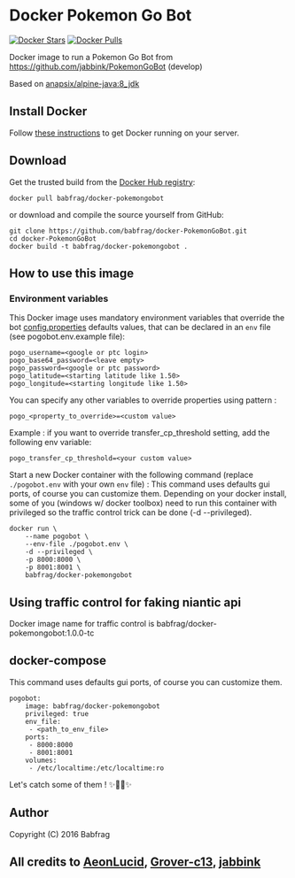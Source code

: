 # Docker Pokemon Go Bot

[![Docker Stars](https://img.shields.io/docker/stars/babfrag/docker-pokemongobot.svg)](https://hub.docker.com/r/babfrag/docker-pokemongobot) 
[![Docker Pulls](https://img.shields.io/docker/pulls/babfrag/docker-pokemongobot.svg)](https://hub.docker.com/r/babfrag/docker-pokemongobot)

Docker image to run a Pokemon Go Bot from https://github.com/jabbink/PokemonGoBot (develop)

Based on [anapsix/alpine-java:8_jdk](https://hub.docker.com/r/anapsix/alpine-java)

## Install Docker

Follow [these instructions](https://docs.docker.com/engine/installation/) to get Docker running on your server.

## Download

Get the trusted build from the [Docker Hub registry](https://hub.docker.com/r/babfrag/docker-pokemongobot):

```
docker pull babfrag/docker-pokemongobot
```

or download and compile the source yourself from GitHub:

```
git clone https://github.com/babfrag/docker-PokemonGoBot.git
cd docker-PokemonGoBot
docker build -t babfrag/docker-pokemongobot .
```

## How to use this image

### Environment variables

This Docker image uses mandatory environment variables that override the bot [config.properties](https://raw.githubusercontent.com/jabbink/PokemonGoBot/develop/config.properties.template) defaults values, that can be declared in an `env` file (see pogobot.env.example file):

```
pogo_username=<google or ptc login>
pogo_base64_password=<leave empty>
pogo_password=<google or ptc password>
pogo_latitude=<starting latitude like 1.50>
pogo_longitude=<starting longitude like 1.50>
```

You can specify any other variables to override properties using pattern :
```
pogo_<property_to_override>=<custom value>
```

Example : if you want to override transfer_cp_threshold setting, add the following env variable:
```
pogo_transfer_cp_threshold=<your custom value>
```

Start a new Docker container with the following command (replace `./pogobot.env` with your own `env` file) :
This command uses defaults gui ports, of course you can customize them.
Depending on your docker install, some of you (windows w/ docker toolbox) need to run this container with privileged
so the traffic control trick can be done (-d --privileged).

```
docker run \
    --name pogobot \
    --env-file ./pogobot.env \
    -d --privileged \
    -p 8000:8000 \
    -p 8001:8001 \
    babfrag/docker-pokemongobot
```

## Using traffic control for faking niantic api

Docker image name for traffic control is babfrag/docker-pokemongobot:1.0.0-tc

## docker-compose
This command uses defaults gui ports, of course you can customize them.
```
pogobot:
    image: babfrag/docker-pokemongobot
    privileged: true
    env_file:
     - <path_to_env_file>
    ports:
     - 8000:8000
     - 8001:8001
    volumes:
     - /etc/localtime:/etc/localtime:ro
```

Let's catch some of them ! :sparkles::tada::rocket::sparkles:

## Author

Copyright (C) 2016 Babfrag

## All credits to [AeonLucid](https://github.com/AeonLucid), [Grover-c13](https://github.com/Grover-c13), [jabbink](https://github.com/jabbink)
